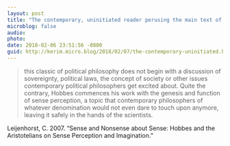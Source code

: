 ```yaml
---
layout: post
title: "The contemporary, uninitiated reader perusing the main text of Leviathan is in for quite a surprise"
microblog: false
audio: 
photo: 
date: 2018-02-06 23:51:56 -0800
guid: http://kerim.micro.blog/2018/02/07/the-contemporary-uninitiated.html
---
```

> this classic of political philosophy does not begin with a discussion of sovereignty, political laws, the concept of society or other issues contemporary political philosophers get excited about. Quite the contrary, Hobbes commences his work with the genesis and function of sense perception, a topic that contemporary philosophers of whatever denomination would not even dare to touch upon anymore, leaving it safely in the hands of the scientists.

Leijenhorst, C. 2007. “Sense and Nonsense about Sense: Hobbes and the Aristotelians on Sense Perception and Imagination.” 
